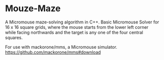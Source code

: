 # Mouze-Maze

A Micromouse maze-solving algorithm in C++. Basic Micromouse Solver for 16 x 16 square grids, where the mouse starts from the lower left corner while facing northwards and the target is any one of the four central squares.

For use with mackorone/mms, a Micromouse simulator.
https://github.com/mackorone/mms#download

